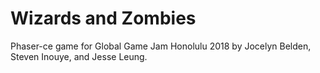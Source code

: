 # Wizards and Zombies

Phaser-ce game for Global Game Jam Honolulu 2018 by Jocelyn Belden, Steven Inouye, and Jesse Leung.